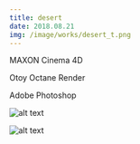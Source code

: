 ```yaml
---
title: desert
date: 2018.08.21
img: /image/works/desert_t.png
---
```

MAXON Cinema 4D

Otoy Octane Render

Adobe Photoshop



![alt text](https://drive.google.com/uc?export=view&id=1qN5mtJ13Ba9IobakqU7JA9wXhr6lgmO0)

![alt text](https://drive.google.com/uc?export=view&id=1govWcmWIcWxgN6KCugZgzuIS-5qlmZcV)
